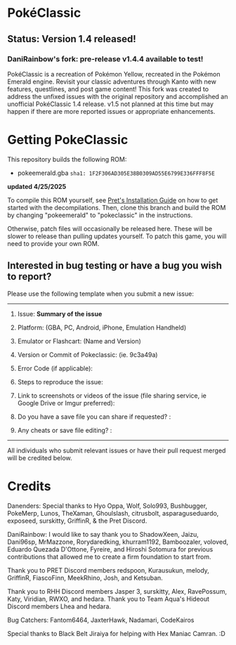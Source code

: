 # PokéClassic
## Status: Version 1.4 released!
### DaniRainbow's fork: pre-release v1.4.4 available to test!

PokéClassic is a recreation of Pokémon Yellow, recreated in the Pokémon Emerald engine. Revisit your classic adventures through Kanto with new features, questlines, and post game content!
This fork was created to address the unfixed issues with the original repository and accomplished an unofficial PokéClassic 1.4 release. v1.5 not planned at this time but may happen if there are more reported issues or appropriate enhancements.
# Getting PokeClassic
This repository builds the following ROM:

* pokeemerald.gba `sha1: 1F2F306AD305E38B0309AD55E6799E336FFF8F5E`

**updated 4/25/2025**

To compile this ROM yourself, see [Pret's Installation Guide](https://github.com/pret/pokeemerald/blob/master/INSTALL.md) on how to get started with the decompilations. Then, clone this branch and build the ROM by changing "pokeemerald" to "pokeclassic" in the instructions.

Otherwise, patch files will occasionally be released here. These will be slower to release than pulling updates yourself. To patch this game, you will need to provide your own ROM.
## Interested in bug testing or have a bug you wish to report?

Please use the following template when you submit a new issue: 

---
1) Issue: **Summary of the issue**

2) Platform: (GBA, PC, Android, iPhone, Emulation Handheld)
3) Emulator or Flashcart: (Name and Version)
4) Version or Commit of Pokeclassic: (ie. 9c3a49a)
4) Error Code (if applicable):
5) Steps to reproduce the issue: 
6) Link to screenshots or videos of the issue (file sharing service, ie Google Drive or Imgur preferred):
7) Do you have a save file you can share if requested? : 
8) Any cheats or save file editing? :
---
All individuals who submit relevant issues or have their pull request merged will be credited below.
# Credits
Danenders: Special thanks to  Hyo Oppa, Wolf, Solo993, Bushbugger, PokeMerp, Lunos, TheXaman, Ghoulslash, citrusbolt, asparaguseduardo, exposeed, surskitty, GriffinR, & the Pret Discord.

DaniRainbow: I would like to say thank you to ShadowXeen, Jaizu, Dani96sp, MrMazzone, Rorydaredking, khurram1192, Bamboozaler, voloved, Eduardo Quezada D'Ottone, Fyreire, and Hiroshi Sotomura for previous contributions that allowed me to create a firm foundation to start from. 

Thank you to PRET Discord members redspoon, Kurausukun, melody, GriffinR, FiascoFinn, MeekRhino, Josh, and Ketsuban. 

Thank you to RHH Discord members Jasper 3, surskitty, Alex, RavePossum, Katy, Viridian, RWXO, and hedara. Thank you to Team Aqua's Hideout Discord members Lhea and hedara.

Bug Catchers: Fantom6464, JaxterHawk, Nadamari, CodeKairos

Special thanks to Black Belt Jiraiya for helping with Hex Maniac Camran. :D
